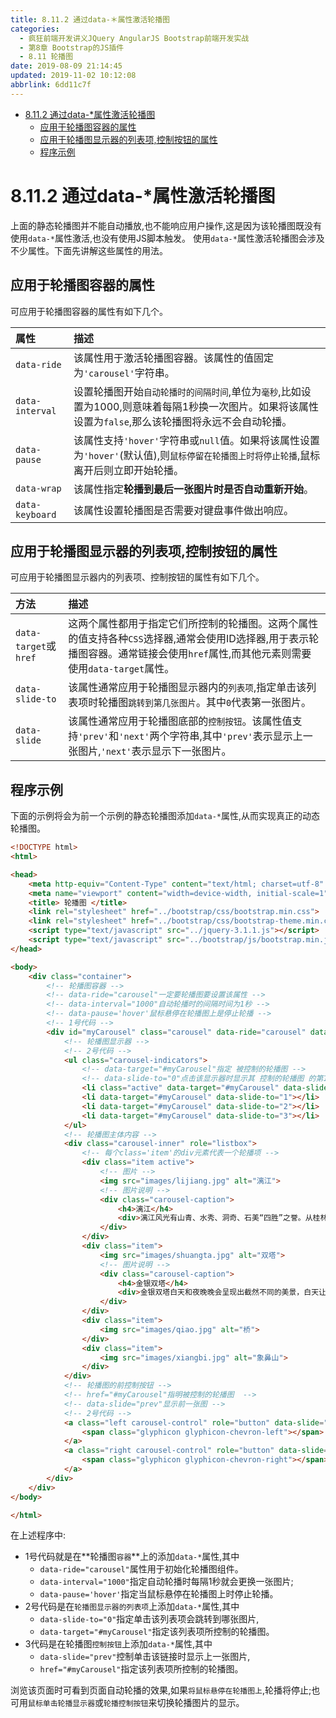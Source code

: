 ```yaml
---
title: 8.11.2 通过data-＊属性激活轮播图
categories: 
  - 疯狂前端开发讲义JQuery AngularJS Bootstrap前端开发实战
  - 第8章 Bootstrap的JS插件
  - 8.11 轮播图
date: 2019-08-09 21:14:45
updated: 2019-11-02 10:12:08
abbrlink: 6dd11c7f
---
```

<div id='my_toc'>

- [8.11.2 通过data-*属性激活轮播图](/JavaReadingNotes/6dd11c7f/#8-11-2-通过data-*属性激活轮播图)
    - [应用于轮播图容器的属性](/JavaReadingNotes/6dd11c7f/#应用于轮播图容器的属性)
    - [应用于轮播图显示器的列表项,控制按钮的属性](/JavaReadingNotes/6dd11c7f/#应用于轮播图显示器的列表项,控制按钮的属性)
    - [程序示例](/JavaReadingNotes/6dd11c7f/#程序示例)

</div>
<!--more-->
<script>if (navigator.platform.toLowerCase() == 'win32'){document.getElementById('my_toc').style.display = 'none';}</script>

<!--end-->
<!--SSTStart-->
# 8.11.2 通过data-*属性激活轮播图 #
上面的静态轮播图并不能自动播放,也不能响应用户操作,这是因为该轮播图既没有使用`data-*`属性激活,也没有使用JS脚本触发。
使用`data-*`属性激活轮播图会涉及不少属性。下面先讲解这些属性的用法。
## 应用于轮播图容器的属性 ##
可应用于轮播图容器的属性有如下几个。

|属性|描述|
|:---|:---|
|`data-ride`|该属性用于激活轮播图容器。该属性的值固定为`'carousel'`字符串。|
|`data-interval`|设置轮播图开始`自动轮播时的间隔时间`,单位为`毫秒`,比如设置为1000,则意味着每隔1秒换一次图片。如果将该属性设置为`false`,那么该轮播图将永远不会自动轮播。|
|`data-pause`|该属性支持`'hover'`字符串或`null`值。如果将该属性设置为`'hover'`(默认值),则`鼠标停留在轮播图上时将停止轮播`,鼠标离开后则立即开始轮播。|
|`data-wrap`|该属性指定**轮播到最后一张图片时是否自动重新开始**。|
|`data-keyboard`|该属性设置轮播图是否需要对键盘事件做出响应。|
## 应用于轮播图显示器的列表项,控制按钮的属性 ##
可应用于轮播图显示器内的列表项、控制按钮的属性有如下几个。

|方法|描述|
|:---|:---|
|`data-target`或`href`|这两个属性都用于指定它们所控制的轮播图。这两个属性的值支持各种`CSS`选择器,通常会使用ID选择器,用于表示轮播图容器。通常链接会使用`href`属性,而其他元素则需要使用`data-target`属性。|
|`data-slide-to`|该属性通常应用于轮播图显示器内的`列表项`,指定单击该列表项时轮播图`跳转到第几张图片`。其中`0`代表第一张图片。|
|`data-slide`|该属性通常应用于轮播图底部的`控制按钮`。该属性值支持`'prev'`和`'next'`两个字符串,其中`'prev'`表示显示上一张图片,`'next'`表示显示下一张图片。|

## 程序示例 ##
下面的示例将会为前一个示例的静态轮播图添加`data-*`属性,从而实现真正的动态轮播图。
```html
<!DOCTYPE html>
<html>

<head>
    <meta http-equiv="Content-Type" content="text/html; charset=utf-8" />
    <meta name="viewport" content="width=device-width, initial-scale=1">
    <title> 轮播图 </title>
    <link rel="stylesheet" href="../bootstrap/css/bootstrap.min.css">
    <link rel="stylesheet" href="../bootstrap/css/bootstrap-theme.min.css">
    <script type="text/javascript" src="../jquery-3.1.1.js"></script>
    <script type="text/javascript" src="../bootstrap/js/bootstrap.min.js"></script>
</head>

<body>
    <div class="container">
        <!-- 轮播图容器 -->
        <!-- data-ride="carousel"一定要轮播图要设置该属性 -->
        <!-- data-interval="1000"自动轮播时的间隔时间为1秒 -->
        <!-- data-pause='hover'鼠标悬停在轮播图上是停止轮播 -->
        <!-- 1号代码 -->
        <div id="myCarousel" class="carousel" data-ride="carousel" data-interval="1000" data-pause='hover'>
            <!-- 轮播图显示器 -->
            <!-- 2号代码 -->
            <ul class="carousel-indicators">
                <!-- data-target="#myCarousel"指定 被控制的轮播图 -->
                <!-- data-slide-to="0"点击该显示器时显示其 控制的轮播图 的第1张图片 -->
                <li class="active" data-target="#myCarousel" data-slide-to="0"></li>
                <li data-target="#myCarousel" data-slide-to="1"></li>
                <li data-target="#myCarousel" data-slide-to="2"></li>
                <li data-target="#myCarousel" data-slide-to="3"></li>
            </ul>
            <!-- 轮播图主体内容 -->
            <div class="carousel-inner" role="listbox">
                <!-- 每个class='item'的div元素代表一个轮播项 -->
                <div class="item active">
                    <!-- 图片 -->
                    <img src="images/lijiang.jpg" alt="漓江">
                    <!-- 图片说明 -->
                    <div class="carousel-caption">
                        <h4>漓江</h4>
                        <div>漓江风光有山青、水秀、洞奇、石美“四胜”之誉。从桂林至阳朔的83公里漓江河段，集中了桂林山水的精华，令人有“舟行碧波上，人在画中游”之感。</div>
                    </div>
                </div>
                <div class="item">
                    <img src="images/shuangta.jpg" alt="双塔">
                    <!-- 图片说明 -->
                    <div class="carousel-caption">
                        <h4>金银双塔</h4>
                        <div>金银双塔白天和夜晚晚会呈现出截然不同的美景，白天让人觉得庄严、肃穆，而当夜幕降临，在灯光的映照下，则给人以亲切温馨的感觉。</div>
                    </div>
                </div>
                <div class="item">
                    <img src="images/qiao.jpg" alt="桥">
                </div>
                <div class="item">
                    <img src="images/xiangbi.jpg" alt="象鼻山">
                </div>
            </div>
            <!-- 轮播图的前控制按钮 -->
            <!-- href="#myCarousel"指明被控制的轮播图  -->
            <!-- data-slide="prev"显示前一张图 -->
            <!-- 2号代码 -->
            <a class="left carousel-control" role="button" data-slide="prev" href="#myCarousel">
                <span class="glyphicon glyphicon-chevron-left"></span>
            </a>
            <a class="right carousel-control" role="button" data-slide="next" href="#myCarousel">
                <span class="glyphicon glyphicon-chevron-right"></span>
            </a>
        </div>
    </div>
</body>

</html>
```
在上述程序中:
- 1号代码就是在**轮播图`容器`**上的添加`data-*`属性,其中
    - `data-ride="carousel"`属性用于初始化轮播图组件。
    - `data-interval="1000"`指定自动轮播时每隔1秒就会更换一张图片;
    - `data-pause='hover'`指定当鼠标悬停在轮播图上时停止轮播。
- 2号代码是在`轮播图显示器的列表项`上添加`data-*`属性,其中
    - `data-slide-to="0"`指定单击该列表项会跳转到哪张图片,
    - `data-target="#myCarousel"`指定该列表项所控制的轮播图。
- 3代码是在轮播图`控制按钮`上添加`data-*`属性,其中
    - `data-slide="prev"`控制单击该链接时显示上一张图片,
    - `href="#myCarousel"`指定该列表项所控制的轮播图。

浏览该页面时可看到页面自动轮播的效果,如果`将鼠标悬停在轮播图上`,轮播将停止;也可用`鼠标单击轮播显示器`或`轮播控制按钮`来切换轮播图片的显示。
<!--SSTStop-->

